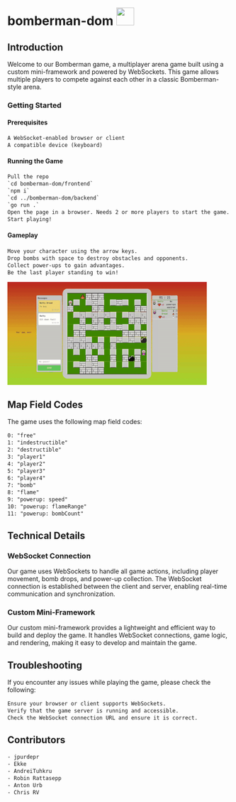 # bomberman-dom <img src="https://media.giphy.com/media/vFKqnCdLPNOKc/giphy.gif" width="40" height="40" />

## Introduction

Welcome to our Bomberman game, a multiplayer arena game built using a custom mini-framework and powered by WebSockets. This game allows multiple players to compete against each other in a classic Bomberman-style arena.
### Getting Started
#### Prerequisites

    A WebSocket-enabled browser or client
    A compatible device (keyboard)

#### Running the Game

    Pull the repo
    `cd bomberman-dom/frontend`
    `npm i`
    `cd ../bomberman-dom/backend`
    `go run .`
    Open the page in a browser. Needs 2 or more players to start the game.
    Start playing!

#### Gameplay

    Move your character using the arrow keys.
    Drop bombs with space to destroy obstacles and opponents.
    Collect power-ups to gain advantages.
    Be the last player standing to win!

![gameplay gif](game.gif)

## Map Field Codes

The game uses the following map field codes:

    0: "free"
    1: "indestructible"
    2: "destructible"
    3: "player1"
    4: "player2"
    5: "player3"
    6: "player4"
    7: "bomb"
    8: "flame"
    9: "powerup: speed"
    10: "powerup: flameRange"
    11: "powerup: bombCount"

## Technical Details

### WebSocket Connection

Our game uses WebSockets to handle all game actions, including player movement, bomb drops, and power-up collection. The WebSocket connection is established between the client and server, enabling real-time communication and synchronization.

### Custom Mini-Framework

Our custom mini-framework provides a lightweight and efficient way to build and deploy the game. It handles WebSocket connections, game logic, and rendering, making it easy to develop and maintain the game.

## Troubleshooting

If you encounter any issues while playing the game, please check the following:

    Ensure your browser or client supports WebSockets.
    Verify that the game server is running and accessible.
    Check the WebSocket connection URL and ensure it is correct.

## Contributors

    - jpurdepr
    - Ekke
    - AndreiTuhkru
    - Robin Rattasepp
    - Anton Urb
    - Chris RV
    
